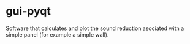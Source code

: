 # gui-pyqt
Software that calculates and plot the sound reduction asociated with a simple panel (for example a simple wall).
